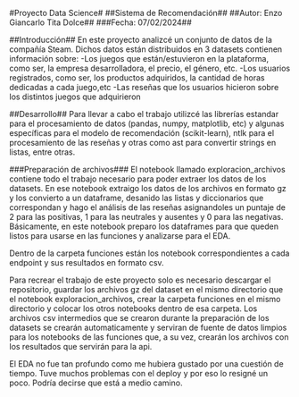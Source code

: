 #Proyecto Data Science#
##Sistema de Recomendación##
##Autor: Enzo Giancarlo Tita Dolce##
###Fecha: 07/02/2024##

##Introducción##
En este proyecto analizcé un conjunto de datos de la compañía Steam.
Dichos datos están distribuidos en 3 datasets contienen información sobre: 
-Los juegos que están/estuvieron en la plataforma, como ser, la empresa desarrolladora, el precio, el género, etc.
-Los usuarios registrados, como ser, los productos adquiridos, la cantidad de horas dedicadas a cada juego,etc
-Las reseñas que los usuarios hicieron sobre los distintos juegos que adquirieron

##Desarrollo##
Para llevar a cabo el trabajo utilizcé las librerías estandar para el procesamiento de datos (pandas, numpy, matplotlib, etc)  y algunas específicas para el modelo de recomendación (scikit-learn), ntlk para el procesamiento de las reseñas y otras como ast para convertir strings en listas, entre otras.

###Preparación de archivos###
El notebook llamado exploracion_archivos contiene todo el trabajo necesario para poder extraer los datos de los datasets. En ese notebook extraigo los datos de los archivos en formato gz y los convierto a un dataframe, desanido las listas y diccionarios que correspondan y hago el análisis de las reseñas asignandoles un puntaje de 2 para las positivas, 1 para las neutrales y ausentes y 0 para las negativas.
Básicamente, en este notebook preparo los dataframes para que queden listos para usarse en las funciones y analizarse para el EDA.

Dentro de la carpeta funciones están los notebook correspondientes a cada endpoint y sus resultados en formato csv.

Para recrear el trabajo de este proyecto solo es necesario descargar el repositorio, guardar los archivos gz del dataset en el mismo directorio que el notebook exploracion_archivos, crear la carpeta funciones en el mismo directorio y colocar los otros notebooks dentro de esa carpeta. Los archivos csv intermedios que se crearon durante la preparación de los datasets se crearán automaticamente y serviran de fuente de datos limpios para los notebooks de las funciones que, a su vez, crearán los archivos con los resultados que servirán para la api.

El EDA no fue tan profundo como me hubiera gustado por una cuestión de tiempo. Tuve muchos problemas con el deploy y por eso lo resigné un poco. Podría decirse que está a medio camino.

